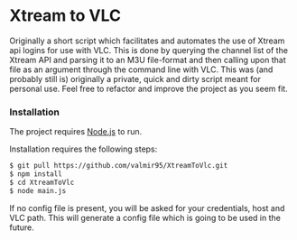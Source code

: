 # Xtream to VLC 

Originally a short script which facilitates and automates the use of Xtream api logins for use with VLC. 
This is done by querying the channel list of the Xtream API and parsing it to an M3U file-format and then calling upon that file as an argument through the command line with VLC. 
This was (and probably still is) originally a private, quick and dirty script meant for personal use. Feel free to refactor and improve the project as you seem fit.

### Installation

The project requires [Node.js](https://nodejs.org/) to run.

Installation requires the following steps:
```sh
$ git pull https://github.com/valmir95/XtreamToVlc.git
$ npm install
$ cd XtreamToVlc
$ node main.js
```
If no config file is present, you will be asked for your credentials, host and VLC path. This will generate a config file which is going to be used in the future.